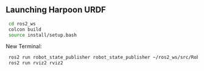 ## Launching Harpoon URDF 

 ```bash
  cd ros2_ws
  colcon build
  source install/setup.bash
  ```
New Terminal:

 ```bash
  ros2 run robot_state_publisher robot_state_publisher ~/ros2_ws/src/RoboticsStudio1/urdf/harpoon.urdf
  ros2 run rviz2 rviz2
  ```